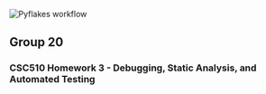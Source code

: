 ![Pyflakes workflow](https://github.com/SE-Group20/git-homework3/actions/workflows/pyflakes.yaml/badge.svg)

## Group 20

### CSC510 Homework 3 - Debugging, Static Analysis, and Automated Testing
